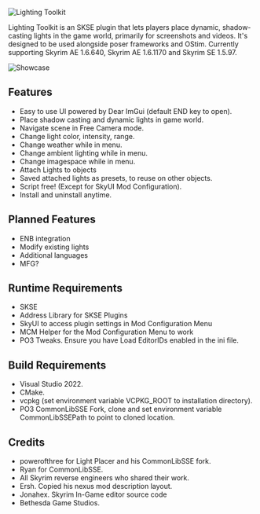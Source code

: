 ![Lighting Toolkit](https://cdn.imgchest.com/files/yxkczrpgov7.png "Title")


Lighting Toolkit is an SKSE plugin that lets players place dynamic, shadow-casting lights in the game world, primarily for screenshots and videos. It's designed to be used alongside poser frameworks and OStim. Currently supporting Skyrim AE 1.6.640, Skyrim AE 1.6.1170 and Skyrim SE 1.5.97.

![Showcase](https://staticdelivery.nexusmods.com/mods/1704/images/150279/150279-1747455611-413762325.jpeg "Showcase")


## Features

* Easy to use UI powered by Dear ImGui (default END key to open). 
* Place shadow casting and dynamic lights in game world.
* Navigate scene in Free Camera mode.
* Change light color, intensity, range.
* Change weather while in menu.
* Change ambient lighting while in menu.
* Change imagespace while in menu.
* Attach Lights to objects
* Saved attached lights as presets, to reuse on other objects.
* Script free! (Except for SkyUI Mod Configuration).
* Install and uninstall anytime.

## Planned Features

* ENB integration
* Modify existing lights
* Additional languages
* MFG?

## Runtime Requirements

* SKSE
* Address Library for SKSE Plugins﻿
* SkyUI﻿ to access plugin settings in Mod Configuration Menu
* MCM Helper﻿ for the Mod Configuration Menu to work
* PO3 Tweaks. Ensure you have Load EditorIDs enabled in the ini file. 


## Build Requirements

* Visual Studio 2022.
* CMake.
* vcpkg (set environment variable VCPKG_ROOT to installation directory).
* PO3 CommonLibSSE Fork, clone and set environment variable CommonLibSSEPath to point to cloned location.

## Credits
* powerofthree ﻿for Light Placer and his CommonLibSSE fork.﻿
* Ryan for CommonLibSSE.
* All Skyrim reverse engineers who shared their work.
* Ersh. Copied his nexus mod description layout.
* Jonahex. Skyrim In-Game editor source code
* Bethesda Game Studios.
